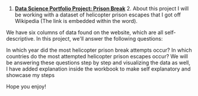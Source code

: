 1. **[Data Science Portfolio Project: Prison Break](https://gist.github.com/nmsalama007/81a0804d36646772885f1874af0d3d3b)**
2.<script src="https://gist.github.com/nmsalama007/ebc85ac3fd6b00e274829f6b06ff4b35.js"></script>
About this project
I will be working with a dataset of helicopter prison escapes that I got off Wikipedia (The link is embedded within the word).

We have six columns of data found on the website, which are all self-descriptive. In this project, we'll answer the following questions:

In which year did the most helicopter prison break attempts occur?
In which countries do the most attempted helicopter prison escapes occur?
We will be answering these questions step by step and visualizing the data as well, I have added explanation inside the workbook to make self explanatory and showcase my steps

Hope you enjoy!

